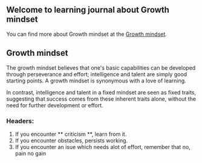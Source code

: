 ## Welcome to learning journal about Growth mindset

You can find more about Growth mindset at the [Growth mindset](https://ahmadhirthani.github.io/learning-journal/).

## Growth mindset

The growth mindset believes that one's basic capabilities can be developed through perseverance and effort; intelligence and talent are simply good starting points. A growth mindset is synonymous with a love of learning.

In contrast, intelligence and talent in a fixed mindset are seen as fixed traits, suggesting that success comes from these inherent traits alone, without the need for further development or effort.

### Headers:
1. If you encounter ** criticism **, learn from it.
1. If you encounter  obstacles, persists working.
1. If you encounter an isue which needs alot of effort, remember that no, pain no gain
